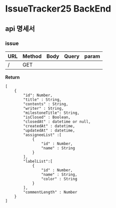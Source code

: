 # IssueTracker25 BackEnd

## api 명세서

### issue

| URL | Method | Body | Query | param |
| --- | ------ | ---- | ----- | ----- |
| /   | GET    |      |       |       |

**Return**

```
[
    {
        "id": Number,
        "title" : String,
        "contents" : String,
        "writer" : String,
        "milestoneTitle": String,
        "isClosed" : Boolean,
        "closedAt" : datetime or null,
        "createdAt" : datetime,
        "updatedAt" : datetime,
        "assigneeList" :[
            {
                "id" : Number,
                "name" : String
            }
        ],
        "labelList":[
            {
                "id" : Number,
                "name" : String,
                "color" : String
            }
        ],
        "commentLength" : Number
    }
]

```
